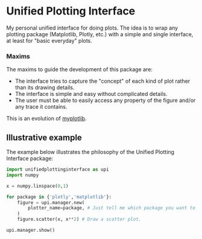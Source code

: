 # Unified Plotting Interface

My personal unified interface for doing plots. The idea is to wrap any plotting package (Matplotlib, Plotly, etc.) with a simple and single interface, at least for "basic everyday" plots.

### Maxims

The maxims to guide the development of this package are:

- The interface tries to capture the "concept" of each kind of plot rather than its drawing details.
- The interface is simple and easy without complicated details.
- The user must be able to easily access any property of the figure and/or any trace it contains.

This is an evolution of [myplotlib](https://github.com/SengerM/myplotlib).

## Illustrative example

The example below illustrates the philosophy of the Unified Plotting Interface package:
```Python
import unifiedplottinginterface as upi
import numpy

x = numpy.linspace(0,1)

for package in {'plotly','matplotlib'}:
	figure = upi.manager.new(
		plotter_name=package, # Just tell me which package you want to use, I'll take care of the rest.
	)
	figure.scatter(x, x**2) # Draw a scatter plot.

upi.manager.show()
```
